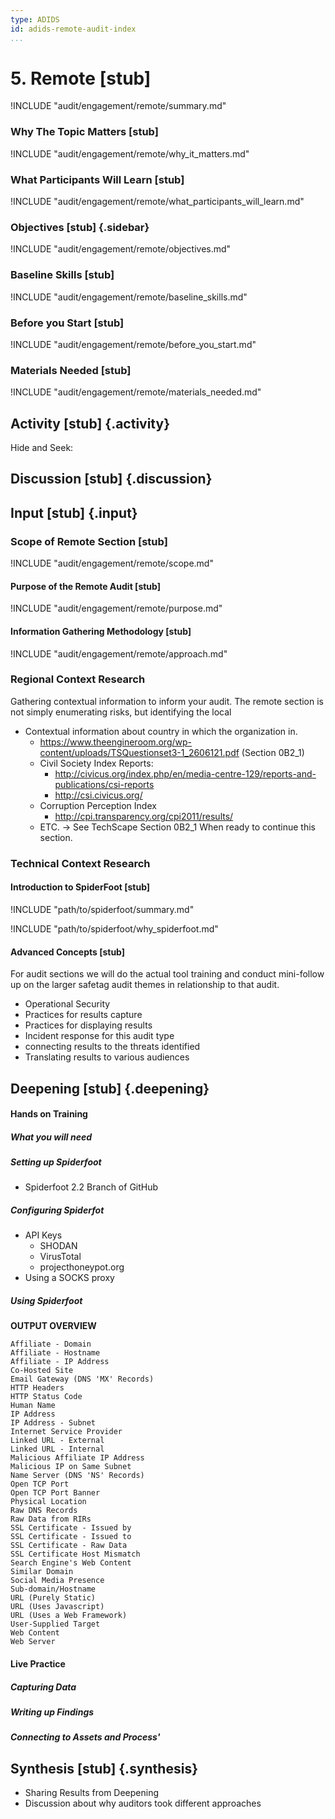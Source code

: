 ```yaml
---
type: ADIDS
id: adids-remote-audit-index
...
```


# 5. Remote [stub]

<!-- ![](content/images/remote.png "") -->

!INCLUDE "audit/engagement/remote/summary.md"

### Why The Topic Matters [stub]

!INCLUDE "audit/engagement/remote/why_it_matters.md"

### What Participants Will Learn [stub]

!INCLUDE "audit/engagement/remote/what_participants_will_learn.md"

### Objectives [stub] {.sidebar}

!INCLUDE "audit/engagement/remote/objectives.md"

### Baseline Skills [stub]

!INCLUDE "audit/engagement/remote/baseline_skills.md"

### Before you Start [stub]

<?trainer resources?>
!INCLUDE "audit/engagement/remote/before_you_start.md"

### Materials Needed [stub]

!INCLUDE "audit/engagement/remote/materials_needed.md"

## Activity [stub] {.activity}

<?The activities focus on introducing the user to the scope of this threat or section using an activity that lets them explore the concept without the tool so that they can start tool usage with an existing set of use cases in mind.?>

Hide and Seek:

## Discussion [stub] {.discussion}

<?SAFETAG specific: For Audit discussions the auditor will provide scenarios that allow a trainee to explore ways they would use/focus a auditing technique with the identified risks in the case study provided.?>

## Input [stub] {.input}

<?This is usually the lecture part of the session. The trainer presents on issues, sub-topics and more advanced concepts related to focus of the session. An effective input session is one in which the participants are engages with a range of materials including case studies and there is a give and take in knowledge sharing among trainers and participants.?>

### Scope of Remote Section [stub]

!INCLUDE "audit/engagement/remote/scope.md"

#### Purpose of the Remote Audit [stub]

!INCLUDE "audit/engagement/remote/purpose.md"

#### Information Gathering Methodology  [stub]

<?step-by-step explanation that is tool agnostic of the audit / approach?>
!INCLUDE "audit/engagement/remote/approach.md"

### Regional Context Research

Gathering contextual information to inform your audit. The remote section is not simply enumerating risks, but identifying the local 

- Contextual  information  about  country  in  which  the  organization  in.
  - https://www.theengineroom.org/wp-content/uploads/TSQuestionset3-1_2606121.pdf (Section 0B2_1)
  - Civil Society Index Reports:
    - http://civicus.org/index.php/en/media-centre-129/reports-and-publications/csi-reports
	- http://csi.civicus.org/
  - Corruption Perception Index
    - http://cpi.transparency.org/cpi2011/results/
  - ETC. -> See TechScape Section 0B2_1 When ready to continue this section.

### Technical Context Research
#### Introduction to SpiderFoot [stub]

!INCLUDE "path/to/spiderfoot/summary.md"

!INCLUDE "path/to/spiderfoot/why_spiderfoot.md"

#### Advanced Concepts  [stub]

For audit sections we will do the actual tool training and  conduct mini-follow up on the larger safetag audit themes in relationship to that audit.

- Operational Security
- Practices for results capture
- Practices for displaying results
- Incident response for this audit type
- connecting results to the threats identified
- Translating results to various audiences

## Deepening  [stub]  {.deepening}

<?This is the hands-on segment of a session. The deepening will consist of a live experiment with a tool using existing data that has been already parsed, un-parsed data, and an opportunity to capture live data from a static target and the housing training organization using the tool.?>	

#### Hands on Training

<?Hands-on training on various components of the tool. This will be a moderately collaborative segment where the trainees will have documentation and be encouraged to explore the tool.?>

##### What you will need

##### Setting up Spiderfoot

  * Spiderfoot 2.2 Branch of GitHub

##### Configuring Spiderfot

  * API Keys
    * SHODAN
    * VirusTotal
    * projecthoneypot.org
  * Using a SOCKS proxy

##### Using Spiderfoot

**OUTPUT OVERVIEW**
```
Affiliate - Domain
Affiliate - Hostname
Affiliate - IP Address
Co-Hosted Site
Email Gateway (DNS 'MX' Records)
HTTP Headers
HTTP Status Code
Human Name
IP Address
IP Address - Subnet
Internet Service Provider
Linked URL - External
Linked URL - Internal
Malicious Affiliate IP Address
Malicious IP on Same Subnet
Name Server (DNS 'NS' Records)
Open TCP Port
Open TCP Port Banner
Physical Location
Raw DNS Records
Raw Data from RIRs
SSL Certificate - Issued by
SSL Certificate - Issued to
SSL Certificate - Raw Data
SSL Certificate Host Mismatch
Search Engine's Web Content
Similar Domain
Social Media Presence
Sub-domain/Hostname
URL (Purely Static)
URL (Uses Javascript)
URL (Uses a Web Framework)
User-Supplied Target
Web Content
Web Server
```

#### Live Practice
<?A timed practice session on a live target?>

##### Capturing Data

##### Writing up Findings

##### Connecting to Assets and Process'


## Synthesis  [stub]  {.synthesis}

<?A good training habit is to always summarize the session. Talk about what happened in the session, some of the results of the discussion, what issues were discussed, what solutions were made, and give some more time for participants to ask more questions before the session is closed.?>

- Sharing Results from Deepening
- Discussion about why auditors took different approaches
